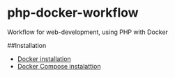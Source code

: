 # php-docker-workflow
Workflow for web-development, using PHP with Docker

##Installation
* [Docker installation](http://docs.docker.com/engine/installation/)
* [Docker Compose instalattion](http://docs.docker.com/compose/install/)
